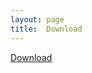 ```yaml
---
layout: page
title:  Download
---
```


<a class="sidebar-nav-item" href="{{ site.github.repo }}/asp-ajaxed/releases/tag/release-{{ site.version }}">Download</a>